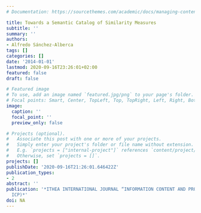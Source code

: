 ```yaml
---
# Documentation: https://sourcethemes.com/academic/docs/managing-content/

title: Towards a Semantic Catalog of Similarity Measures
subtitle: ''
summary: ''
authors:
- Alfredo Sánchez-Alberca
tags: []
categories: []
date: '2014-01-01'
lastmod: 2020-09-16T23:26:01+02:00
featured: false
draft: false

# Featured image
# To use, add an image named `featured.jpg/png` to your page's folder.
# Focal points: Smart, Center, TopLeft, Top, TopRight, Left, Right, BottomLeft, Bottom, BottomRight.
image:
  caption: ''
  focal_point: ''
  preview_only: false

# Projects (optional).
#   Associate this post with one or more of your projects.
#   Simply enter your project's folder or file name without extension.
#   E.g. `projects = ["internal-project"]` references `content/project/deep-learning/index.md`.
#   Otherwise, set `projects = []`.
projects: []
publishDate: '2020-09-16T21:26:01.646422Z'
publication_types:
- 2
abstract: ''
publication: '*ITHEA INTERNATIONAL JOURNAL “INFORMATION CONTENT AND PROCESSING” (IJ
  ICP)*'
doi: NA
---
```

